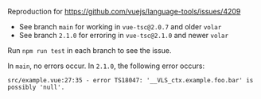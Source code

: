 Reproduction for https://github.com/vuejs/language-tools/issues/4209

- See branch `main` for working in `vue-tsc@2.0.7` and older `volar`
- See branch `2.1.0` for erroring in `vue-tsc@2.1.0` and newer `volar`

Run `npm run test` in each branch to see the issue.

In `main`, no errors occur.
In `2.1.0`, the following error occurs:
```
src/example.vue:27:35 - error TS18047: '__VLS_ctx.example.foo.bar' is possibly 'null'.
```
